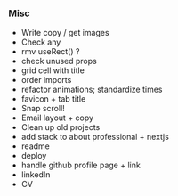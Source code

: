 ### Misc

- Write copy / get images
- Check any
- rmv useRect() ?
- check unused props
- grid cell with title
- order imports
- refactor animations; standardize times
- favicon + tab title
- Snap scroll!
- Email layout + copy
- Clean up old projects
- add stack to about professional + nextjs
- readme
- deploy
- handle github profile page + link
- linkedIn
- CV
